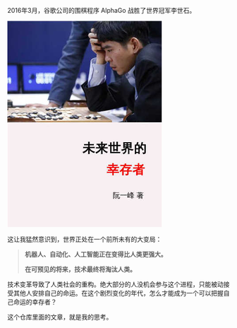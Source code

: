 2016年3月，谷歌公司的围棋程序 AlphaGo 战胜了世界冠军李世石。

[![](docs/images/cover-201711-sm.jpg)](docs/images/cover-201711.jpg)

这让我猛然意识到，世界正处在一个前所未有的大变局：

> **机器人、自动化、人工智能正在变得比人类更强大。**
>
> **在可预见的将来，技术最终将淘汰人类。**

技术变革导致了人类社会的重构。绝大部分的人没机会参与这个进程，只能被动接受其他人安排自己的命运。在这个剧烈变化的年代，怎么才能成为一个可以把握自己命运的幸存者？

这个仓库里面的文章，就是我的思考。

